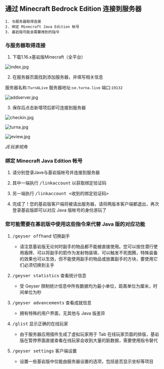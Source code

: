 ## 通过 Minecraft Bedrock Edition 连接到服务器

    1. 与服务器取得连接
    2. 绑定 Minecraft Java Edition 帐号
    3. 基岩版可能会需要用到的指令

### 与服务器取得连接

1. 下载1.16.x基岩版Minecraft（全平台）

![index.jpg](https://ddns.xsling.xyz:3561/images/2021/01/01/index.jpg)

2. 在服务器页面找到添加服务器，并填写相关信息

服务器名称:`TurnALive`
服务器地址:`se.turna.live`
端口:`19132`

![addserver.jpg](https://ddns.xsling.xyz:3561/images/2021/01/01/addserver.jpg)

3. 保存后点击新增项后即可连接到服务器

![checkin.jpg](https://ddns.xsling.xyz:3561/images/2021/01/01/checkin.jpg)

![turna.jpg](https://ddns.xsling.xyz:3561/images/2021/01/01/turna.jpg)


![jeview.jpg](https://ddns.xsling.xyz:3561/images/2021/01/01/jeview.jpg)

*JE玩家视角*

### 绑定 Minecraft Java Edition 帐号

1. 请分别登录Jave与基岩版帐号并连接到服务器

1. 其中一端执行 <kbd>/linkaccount</kbd> 以获取绑定验证码

3. 另一端执行 <kbd>/linkaccount \<收到的绑定验证码></kbd>

4. 完成了！您的基岩版客户端将被请出服务器，请将两版本客户端都退出，再次登录基岩版即可以对应 Java 版帐号的身份游玩了

### 您可能需要在基岩版中使用这些指令来代替 Java 版的对应功能

1.  <kbd>/geyser offhand</kbd> 切换副手

    - 请注意基岩版无论何时副手的物品都不能被直接使用。您可以按住潜行使用盾牌、可以将副手的箭作为发射物装填、可以触发不死图腾，特殊装备的效果也可以生效，但不能使用副手的物品或放置副手的方块，要使用它们必须切换到主手

1. <kbd>/geyser statistics</kbd> 查看统计信息

    - 受 Geyser 限制统计信息中所有数据均为最小单位，距离单位为厘米，时间单位为秒

1. <kbd>/geyser advancements</kbd> 查看成就信息

    - 拥有特殊的用户界面，无其他与 Java 版差异

1. <kbd>/glist</kbd> 显示正确的在线玩家

    - 由于服务器应用插件生成了虚拟玩家用于 Tab 在线玩家页面的排版，基岩版在暂停界面直接查看在线玩家会收到大量的脏数据，需要使用指令替代

1. <kbd>/geyser settings</kbd> 客户端设置

    - 设置一些基岩版中仅能由服务器设置的选项，包括是否显示坐标等项目